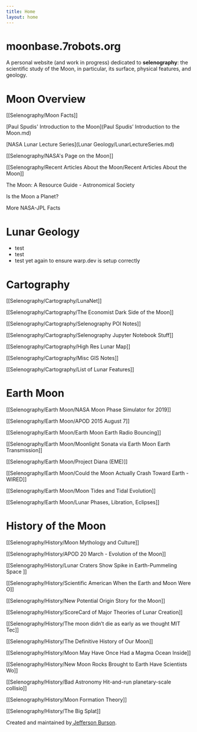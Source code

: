 ```yaml
---
title: Home
layout: home
---
```

# moonbase.7robots.org

A personal website (and work in progress) dedicated to **selenography**: the scientific study of the Moon, in particular, its surface, physical features, and geology.

# Moon Overview

[[Selenography/Moon Facts]]

[Paul Spudis' Introduction to the Moon](Paul Spudis’ Introduction to the Moon.md)

[NASA Lunar Lecture Series](Lunar Geology/LunarLectureSeries.md)

[[Selenography/NASA's Page on the Moon]]

[[Selenography/Recent Articles About the Moon/Recent Articles About the Moon]]

The Moon: A Resource Guide - Astronomical Society

Is the Moon a Planet?

More NASA-JPL Facts

# Lunar Geology
- test
- test
- test yet again to ensure warp.dev is setup correctly

# Cartography

[[Selenography/Cartography/LunaNet]]

[[Selenography/Cartography/The Economist Dark Side of the Moon]]

[[Selenography/Cartography/Selenography POI Notes]]

[[Selenography/Cartography/Selenography Jupyter Notebook Stuff]]

[[Selenography/Cartography/High Res Lunar Map]]

[[Selenography/Cartography/Misc GIS Notes]]

[[Selenography/Cartography/List of Lunar Features]]

# Earth Moon

[[Selenography/Earth Moon/NASA Moon Phase Simulator for 2019]]

[[Selenography/Earth Moon/APOD 2015 August 7]]

[[Selenography/Earth Moon/Earth Moon Earth Radio Bouncing]]

[[Selenography/Earth Moon/Moonlight Sonata via Earth Moon Earth Transmission]]

[[Selenography/Earth Moon/Project Diana (EME)]]

[[Selenography/Earth Moon/Could the Moon Actually Crash Toward Earth - WIRED]]

[[Selenography/Earth Moon/Moon Tides and Tidal Evolution]]

[[Selenography/Earth Moon/Lunar Phases, Libration, Eclipses]]

# History of the Moon

[[Selenography/History/Moon Mythology and Culture]]

[[Selenography/History/APOD 20 March - Evolution of the Moon]]

[[Selenography/History/Lunar Craters Show Spike in Earth-Pummeling Space ]]

[[Selenography/History/Scientific American When the Earth and Moon Were O]]

[[Selenography/History/New Potential Origin Story for the Moon]]

[[Selenography/History/ScoreCard of Major Theories of Lunar Creation]]

[[Selenography/History/The moon didn’t die as early as we thought MIT Tec]]

[[Selenography/History/The Definitive History of Our Moon]]

[[Selenography/History/Moon May Have Once Had a Magma Ocean Inside]]

[[Selenography/History/New Moon Rocks Brought to Earth Have Scientists Wo]]

[[Selenography/History/Bad Astronomy Hit-and-run planetary-scale collisio]]

[[Selenography/History/Moon Formation Theory]]

[[Selenography/History/The Big Splat]]

Created and maintained by[ Jefferson Burson](https://www.7robots.org).
